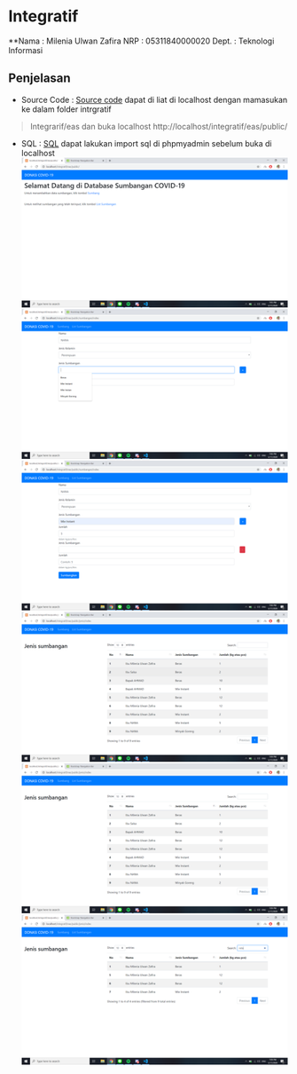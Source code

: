 # Integratif
**Nama  : Milenia Ulwan Zafira
NRP   : 05311840000020
Dept. : Teknologi Informasi

## Penjelasan 
* Source Code : [Source code](https://github.com/MilenFifi/Integratif/tree/master/eas)
dapat di liat di localhost dengan mamasukan ke dalam folder intrgratif
> Integrarif/eas
dan buka localhost
>http://localhost/integratif/eas/public/
* SQL : [SQL](https://github.com/MilenFifi/Integratif/blob/master/easintegratif.sql)
dapat lakukan import sql di phpmyadmin sebelum buka di localhost
![Home](https://raw.githubusercontent.com/MilenFifi/Integratif/master/Screenshot%20(115).png)
![Sumbangan](https://raw.githubusercontent.com/MilenFifi/Integratif/master/Screenshot%20(116).png)
![Input data](https://raw.githubusercontent.com/MilenFifi/Integratif/master/Screenshot%20(117).png)
![List Sumbangan](https://raw.githubusercontent.com/MilenFifi/Integratif/master/Screenshot%20(123).png)
![List Sumbangan urut sesuai jenis](https://raw.githubusercontent.com/MilenFifi/Integratif/master/Screenshot%20(124).png)
![List Sumbangan search](https://raw.githubusercontent.com/MilenFifi/Integratif/master/Screenshot%20(125).png)
